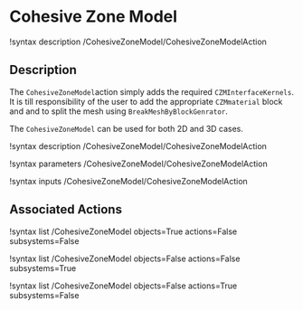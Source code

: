 # Cohesive Zone Model

!syntax description /CohesiveZoneModel/CohesiveZoneModelAction

## Description

The `CohesiveZoneModel`action simply adds the required `CZMInterfaceKernels`.
It is till responsibility of the user to add the appropriate `CZMmaterial` block and and to split the mesh using `BreakMeshByBlockGenrator`.

The `CohesiveZoneModel` can be used for both 2D and 3D cases.


!syntax description /CohesiveZoneModel/CohesiveZoneModelAction

!syntax parameters /CohesiveZoneModel/CohesiveZoneModelAction

!syntax inputs /CohesiveZoneModel/CohesiveZoneModelAction

## Associated Actions

!syntax list /CohesiveZoneModel objects=True actions=False subsystems=False

!syntax list /CohesiveZoneModel objects=False actions=False subsystems=True

!syntax list /CohesiveZoneModel objects=False actions=True subsystems=False

